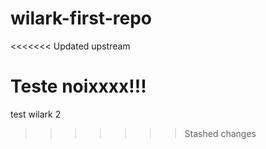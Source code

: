 # wilark-first-repo

<<<<<<< Updated upstream

Teste noixxxx!!!
=======
test wilark 2
>>>>>>> Stashed changes
